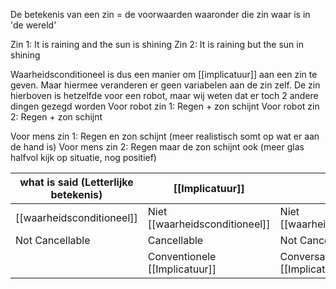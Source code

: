
De betekenis van een zin = de voorwaarden waaronder die zin waar is in 'de wereld'

Zin 1: It is raining and the sun is shining
Zin 2: It is raining but the sun in shining

Waarheidsconditioneel is dus een manier om [[implicatuur]] aan een zin te geven. Maar hiermee veranderen er geen variabelen aan de zin zelf. De zin hierboven is hetzelfde voor een robot, maar wij weten dat er toch 2 andere dingen gezegd worden
Voor robot zin 1: Regen + zon schijnt
Voor robot zin 2: Regen + zon schijnt

Voor mens zin 1: Regen en zon schijnt (meer realistisch somt op wat er aan de hand is)
Voor mens zin 2: Regen maar de zon schijnt ook (meer glas halfvol kijk op situatie, nog positief)


| what is said (Letterlijke betekenis)             | [[Implicatuur]]                |                             |
| ------------------------- | ------------------------------ | --------------------------- |
| [[waarheidsconditioneel]] | Niet [[waarheidsconditioneel]] | Niet [[waarheidsconditioneel]]  |
| Not Cancellable           | Cancellable                    | Not Cancellable             |
|                           | Conventionele [[Implicatuur]]      | Conversationele [[Implicatuur]] |
   



